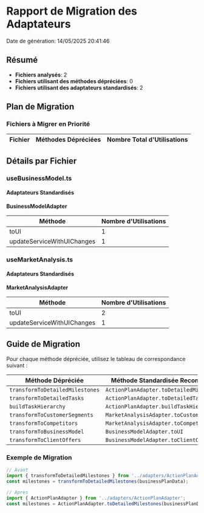 # Rapport de Migration des Adaptateurs

Date de génération: 14/05/2025 20:41:46

## Résumé

- **Fichiers analysés**: 2
- **Fichiers utilisant des méthodes dépréciées**: 0
- **Fichiers utilisant des adaptateurs standardisés**: 2

## Plan de Migration

### Fichiers à Migrer en Priorité

| Fichier | Méthodes Dépréciées | Nombre Total d'Utilisations |
|---------|---------------------|-----------------------------|

## Détails par Fichier

### useBusinessModel.ts

#### Adaptateurs Standardisés

**BusinessModelAdapter**

| Méthode | Nombre d'Utilisations |
|---------|------------------------|
| toUI | 1 |
| updateServiceWithUIChanges | 1 |

### useMarketAnalysis.ts

#### Adaptateurs Standardisés

**MarketAnalysisAdapter**

| Méthode | Nombre d'Utilisations |
|---------|------------------------|
| toUI | 2 |
| updateServiceWithUIChanges | 1 |

## Guide de Migration

Pour chaque méthode dépréciée, utilisez le tableau de correspondance suivant :

| Méthode Dépréciée | Méthode Standardisée Recommandée |
|-------------------|----------------------------------|
| `transformToDetailedMilestones` | `ActionPlanAdapter.toDetailedMilestones` |
| `transformToDetailedTasks` | `ActionPlanAdapter.toDetailedTasks` |
| `buildTaskHierarchy` | `ActionPlanAdapter.buildTaskHierarchy` |
| `transformToCustomerSegments` | `MarketAnalysisAdapter.toCustomerSegments` |
| `transformToCompetitors` | `MarketAnalysisAdapter.toCompetitors` |
| `transformToBusinessModel` | `BusinessModelAdapter.toUI` |
| `transformToClientOffers` | `BusinessModelAdapter.toClientOffers` |

### Exemple de Migration

```typescript
// Avant
import { transformToDetailedMilestones } from '../adapters/ActionPlanAdapter';
const milestones = transformToDetailedMilestones(businessPlanData);

// Après
import { ActionPlanAdapter } from '../adapters/ActionPlanAdapter';
const milestones = ActionPlanAdapter.toDetailedMilestones(businessPlanData);
```
